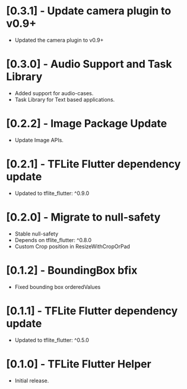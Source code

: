 # [0.3.1] - Update camera plugin to v0.9+
* Updated the camera plugin to v0.9+

# [0.3.0] - Audio Support and Task Library
* Added support for audio-cases.
* Task Library for Text based applications.

# [0.2.2] - Image Package Update
* Update Image APIs.

# [0.2.1] - TFLite Flutter dependency update

* Updated to tflite_flutter: ^0.9.0

# [0.2.0] - Migrate to null-safety
* Stable null-safety
* Depends on tflite_flutter: ^0.8.0
* Custom Crop position in ResizeWithCropOrPad

# [0.1.2] - BoundingBox bfix

* Fixed bounding box orderedValues

# [0.1.1] - TFLite Flutter dependency update

* Updated to tflite_flutter: ^0.5.0

# [0.1.0] - TFLite Flutter Helper

* Initial release.
